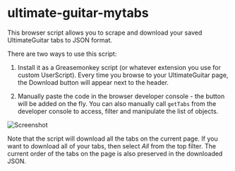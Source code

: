 # ultimate-guitar-mytabs

This browser script allows you to scrape and download your saved UltimateGuitar tabs to JSON format.

There are two ways to use this script:

1. Install it as a Greasemonkey script (or whatever extension you use for custom UserScript).
   Every time you browse to your UltimateGuitar page, the Download button will appear next to
   the header.

2. Manually paste the code in the browser developer console - the button will be added on the
   fly. You can also manually call `getTabs` from the developer console to access, filter
   and manipulate the list of objects.

![Screenshot](https://i.ibb.co/WPmwQbT/837c447a43af.png)

Note that the script will download all the tabs on the current page. If you want to download all
of your tabs, then select _All_ from the top filter. The current order of the tabs on the page is
also preserved in the downloaded JSON.

